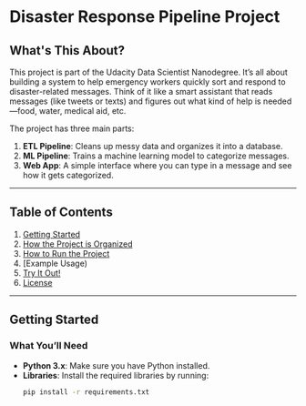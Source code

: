 # Disaster Response Pipeline Project

## What's This About?
This project is part of the Udacity Data Scientist Nanodegree. It’s all about building a system to help emergency workers quickly sort and respond to disaster-related messages. Think of it like a smart assistant that reads messages (like tweets or texts) and figures out what kind of help is needed—food, water, medical aid, etc.

The project has three main parts:
1. **ETL Pipeline**: Cleans up messy data and organizes it into a database.
2. **ML Pipeline**: Trains a machine learning model to categorize messages.
3. **Web App**: A simple interface where you can type in a message and see how it gets categorized.

---

## Table of Contents
1. [Getting Started](#getting-started)
2. [How the Project is Organized](#how-the-project-is-organized)
3. [How to Run the Project](#how-to-run-the-project)
4. [Example Usage)
5. [Try It Out!](#try-it-out)
6. [License](#license)

---

## Getting Started
### What You’ll Need
- **Python 3.x**: Make sure you have Python installed.
- **Libraries**: Install the required libraries by running:
  ```bash
  pip install -r requirements.txt
